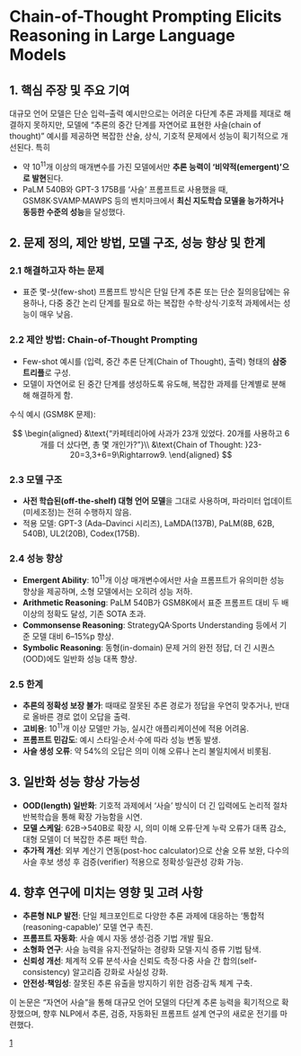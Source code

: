 # Chain-of-Thought Prompting Elicits Reasoning in Large Language Models

## 1. 핵심 주장 및 주요 기여
대규모 언어 모델은 단순 입력–출력 예시만으로는 어려운 다단계 추론 과제를 제대로 해결하지 못하지만, 모델에 “추론의 중간 단계를 자연어로 표현한 사슬(chain of thought)” 예시를 제공하면 복잡한 산술, 상식, 기호적 문제에서 성능이 획기적으로 개선된다. 특히  
- 약 10<sup>11</sup>개 이상의 매개변수를 가진 모델에서만 **추론 능력이 ‘비약적(emergent)’으로 발현**된다.  
- PaLM 540B와 GPT-3 175B를 ‘사슬’ 프롬프트로 사용했을 때, GSM8K·SVAMP·MAWPS 등의 벤치마크에서 **최신 지도학습 모델을 능가하거나 동등한 수준의 성능**을 달성했다.  

## 2. 문제 정의, 제안 방법, 모델 구조, 성능 향상 및 한계

### 2.1 해결하고자 하는 문제
- 표준 몇-샷(few-shot) 프롬프트 방식은 단일 단계 추론 또는 단순 질의응답에는 유용하나, 다중 중간 논리 단계를 필요로 하는 복잡한 수학·상식·기호적 과제에서는 성능이 매우 낮음.

### 2.2 제안 방법: Chain-of-Thought Prompting
- Few-shot 예시를 ⟨입력, 중간 추론 단계(Chain of Thought), 출력⟩ 형태의 **삼중 트리플**로 구성.  
- 모델이 자연어로 된 중간 단계를 생성하도록 유도해, 복잡한 과제를 단계별로 분해해 해결하게 함.  

수식 예시 (GSM8K 문제):  

$$
\begin{aligned}
&\text{“카페테리아에 사과가 23개 있었다. 20개를 사용하고 6개를 더 샀다면, 총 몇 개인가?”}\\
&\text{Chain of Thought: }23-20=3,3+6=9\Rightarrow9.
\end{aligned}
$$

### 2.3 모델 구조
- **사전 학습된(off-the-shelf) 대형 언어 모델**을 그대로 사용하며, 파라미터 업데이트(미세조정)는 전혀 수행하지 않음.
- 적용 모델: GPT-3 (Ada–Davinci 시리즈), LaMDA(137B), PaLM(8B, 62B, 540B), UL2(20B), Codex(175B).

### 2.4 성능 향상
- **Emergent Ability**: 10<sup>11</sup>개 이상 매개변수에서만 사슬 프롬프트가 유의미한 성능 향상을 제공하며, 소형 모델에서는 오히려 성능 저하.  
- **Arithmetic Reasoning**: PaLM 540B가 GSM8K에서 표준 프롬프트 대비 두 배 이상의 정확도 달성, 기존 SOTA 초과.  
- **Commonsense Reasoning**: StrategyQA·Sports Understanding 등에서 기준 모델 대비 6–15%p 향상.  
- **Symbolic Reasoning**: 동형(in-domain) 문제 거의 완전 정답, 더 긴 시퀀스(OOD)에도 일반화 성능 대폭 향상.  

### 2.5 한계
- **추론의 정확성 보장 불가**: 때때로 잘못된 추론 경로가 정답을 우연히 맞추거나, 반대로 올바른 경로 없이 오답을 출력.  
- **고비용**: 10<sup>11</sup>개 이상 모델만 가능, 실시간 애플리케이션에 적용 어려움.  
- **프롬프트 민감도**: 예시 스타일·순서·수에 따라 성능 변동 발생.  
- **사슬 생성 오류**: 약 54%의 오답은 의미 이해 오류나 논리 불일치에서 비롯됨.

## 3. 일반화 성능 향상 가능성
- **OOD(length) 일반화**: 기호적 과제에서 ‘사슬’ 방식이 더 긴 입력에도 논리적 절차 반복학습을 통해 확장 가능함을 시연.  
- **모델 스케일**: 62B→540B로 확장 시, 의미 이해 오류·단계 누락 오류가 대폭 감소, 대형 모델이 더 복잡한 추론 패턴 학습.  
- **추가적 개선**: 외부 계산기 연동(post-hoc calculator)으로 산술 오류 보완, 다수의 사슬 후보 생성 후 검증(verifier) 적용으로 정확성·일관성 강화 가능.

## 4. 향후 연구에 미치는 영향 및 고려 사항
- **추론형 NLP 발전**: 단일 체크포인트로 다양한 추론 과제에 대응하는 ‘통합적(reasoning-capable)’ 모델 연구 촉진.  
- **프롬프트 자동화**: 사슬 예시 자동 생성·검증 기법 개발 필요.  
- **소형화 연구**: 사슬 능력을 유지·전달하는 경량화 모델·지식 증류 기법 탐색.  
- **신뢰성 개선**: 체계적 오류 분석·사슬 신뢰도 측정·다중 사슬 간 합의(self-consistency) 알고리즘 강화로 사실성 강화.  
- **안전성·책임성**: 잘못된 추론 유출을 방지하기 위한 검증·감독 체계 구축.  

이 논문은 “자연어 사슬”을 통해 대규모 언어 모델의 다단계 추론 능력을 획기적으로 확장했으며, 향후 NLP에서 추론, 검증, 자동화된 프롬프트 설계 연구의 새로운 전기를 마련했다.

[1](https://ppl-ai-file-upload.s3.amazonaws.com/web/direct-files/attachments/22370781/2890ad72-6317-4024-889e-ee2d41d3d239/2201.11903v6.pdf)

